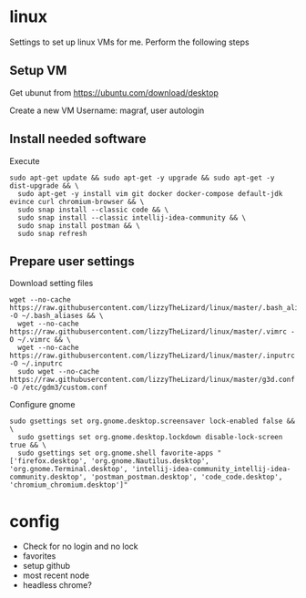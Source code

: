 # linux
Settings to set up linux VMs for me. Perform the following steps


## Setup VM
Get ubunut from
https://ubuntu.com/download/desktop

Create a new VM
Username: magraf, user autologin

## Install needed software
Execute
```
sudo apt-get update && sudo apt-get -y upgrade && sudo apt-get -y dist-upgrade && \
  sudo apt-get -y install vim git docker docker-compose default-jdk evince curl chromium-browser && \
  sudo snap install --classic code && \
  sudo snap install --classic intellij-idea-community && \
  sudo snap install postman && \
  sudo snap refresh
```

## Prepare user settings
Download setting files
```
wget --no-cache https://raw.githubusercontent.com/lizzyTheLizard/linux/master/.bash_aliases -O ~/.bash_aliases && \ 
  wget --no-cache https://raw.githubusercontent.com/lizzyTheLizard/linux/master/.vimrc -O ~/.vimrc && \
  wget --no-cache https://raw.githubusercontent.com/lizzyTheLizard/linux/master/.inputrc -O ~/.inputrc 
  sudo wget --no-cache https://raw.githubusercontent.com/lizzyTheLizard/linux/master/g3d.conf -O /etc/gdm3/custom.conf
```

Configure gnome
```
sudo gsettings set org.gnome.desktop.screensaver lock-enabled false && \
  sudo gsettings set org.gnome.desktop.lockdown disable-lock-screen true && \
  sudo gsettings set org.gnome.shell favorite-apps "['firefox.desktop', 'org.gnome.Nautilus.desktop', 'org.gnome.Terminal.desktop', 'intellij-idea-community_intellij-idea-community.desktop', 'postman_postman.desktop', 'code_code.desktop', 'chromium_chromium.desktop']"
```


# config
* Check for no login and no lock
* favorites
* setup github
* most recent node
* headless chrome?
